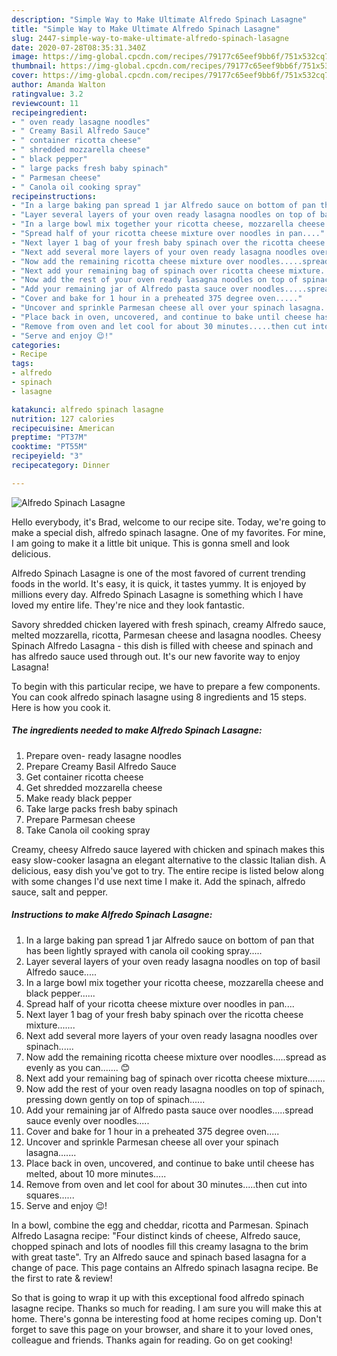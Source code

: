 ```yaml
---
description: "Simple Way to Make Ultimate Alfredo Spinach Lasagne"
title: "Simple Way to Make Ultimate Alfredo Spinach Lasagne"
slug: 2447-simple-way-to-make-ultimate-alfredo-spinach-lasagne
date: 2020-07-28T08:35:31.340Z
image: https://img-global.cpcdn.com/recipes/79177c65eef9bb6f/751x532cq70/alfredo-spinach-lasagne-recipe-main-photo.jpg
thumbnail: https://img-global.cpcdn.com/recipes/79177c65eef9bb6f/751x532cq70/alfredo-spinach-lasagne-recipe-main-photo.jpg
cover: https://img-global.cpcdn.com/recipes/79177c65eef9bb6f/751x532cq70/alfredo-spinach-lasagne-recipe-main-photo.jpg
author: Amanda Walton
ratingvalue: 3.2
reviewcount: 11
recipeingredient:
- " oven ready lasagne noodles"
- " Creamy Basil Alfredo Sauce"
- " container ricotta cheese"
- " shredded mozzarella cheese"
- " black pepper"
- " large packs fresh baby spinach"
- " Parmesan cheese"
- " Canola oil cooking spray"
recipeinstructions:
- "In a large baking pan spread 1 jar Alfredo sauce on bottom of pan that has been lightly sprayed with canola oil cooking spray....."
- "Layer several layers of your oven ready lasagna noodles on top of basil Alfredo sauce....."
- "In a large bowl mix together your ricotta cheese, mozzarella cheese and black pepper......"
- "Spread half of your ricotta cheese mixture over noodles in pan...."
- "Next layer 1 bag of your fresh baby spinach over the ricotta cheese mixture......."
- "Next add several more layers of your oven ready lasagna noodles over spinach......"
- "Now add the remaining ricotta cheese mixture over noodles.....spread as evenly as you can....... 😊"
- "Next add your remaining bag of spinach over ricotta cheese mixture......."
- "Now add the rest of your oven ready lasagna noodles on top of spinach, pressing down gently on top of spinach......"
- "Add your remaining jar of Alfredo pasta sauce over noodles.....spread sauce evenly over noodles....."
- "Cover and bake for 1 hour in a preheated 375 degree oven....."
- "Uncover and sprinkle Parmesan cheese all over your spinach lasagna......."
- "Place back in oven, uncovered, and continue to bake until cheese has melted, about 10 more minutes....."
- "Remove from oven and let cool for about 30 minutes.....then cut into squares......"
- "Serve and enjoy 😉!"
categories:
- Recipe
tags:
- alfredo
- spinach
- lasagne

katakunci: alfredo spinach lasagne 
nutrition: 127 calories
recipecuisine: American
preptime: "PT37M"
cooktime: "PT55M"
recipeyield: "3"
recipecategory: Dinner

---
```



![Alfredo Spinach Lasagne](https://img-global.cpcdn.com/recipes/79177c65eef9bb6f/751x532cq70/alfredo-spinach-lasagne-recipe-main-photo.jpg)

Hello everybody, it's Brad, welcome to our recipe site. Today, we're going to make a special dish, alfredo spinach lasagne. One of my favorites. For mine, I am going to make it a little bit unique. This is gonna smell and look delicious.

Alfredo Spinach Lasagne is one of the most favored of current trending foods in the world. It's easy, it is quick, it tastes yummy. It is enjoyed by millions every day. Alfredo Spinach Lasagne is something which I have loved my entire life. They're nice and they look fantastic.

Savory shredded chicken layered with fresh spinach, creamy Alfredo sauce, melted mozzarella, ricotta, Parmesan cheese and lasagna noodles. Cheesy Spinach Alfredo Lasagna - this dish is filled with cheese and spinach and has alfredo sauce used through out. It&#39;s our new favorite way to enjoy Lasagna!


To begin with this particular recipe, we have to prepare a few components. You can cook alfredo spinach lasagne using 8 ingredients and 15 steps. Here is how you cook it.

<!--inarticleads1-->

##### The ingredients needed to make Alfredo Spinach Lasagne:

1. Prepare  oven- ready lasagne noodles
1. Prepare  Creamy Basil Alfredo Sauce
1. Get  container ricotta cheese
1. Get  shredded mozzarella cheese
1. Make ready  black pepper
1. Take  large packs fresh baby spinach
1. Prepare  Parmesan cheese
1. Take  Canola oil cooking spray


Creamy, cheesy Alfredo sauce layered with chicken and spinach makes this easy slow-cooker lasagna an elegant alternative to the classic Italian dish. A delicious, easy dish you&#39;ve got to try. The entire recipe is listed below along with some changes I&#39;d use next time I make it. Add the spinach, alfredo sauce, salt and pepper. 

<!--inarticleads2-->

##### Instructions to make Alfredo Spinach Lasagne:

1. In a large baking pan spread 1 jar Alfredo sauce on bottom of pan that has been lightly sprayed with canola oil cooking spray.....
1. Layer several layers of your oven ready lasagna noodles on top of basil Alfredo sauce.....
1. In a large bowl mix together your ricotta cheese, mozzarella cheese and black pepper......
1. Spread half of your ricotta cheese mixture over noodles in pan....
1. Next layer 1 bag of your fresh baby spinach over the ricotta cheese mixture.......
1. Next add several more layers of your oven ready lasagna noodles over spinach......
1. Now add the remaining ricotta cheese mixture over noodles.....spread as evenly as you can....... 😊
1. Next add your remaining bag of spinach over ricotta cheese mixture.......
1. Now add the rest of your oven ready lasagna noodles on top of spinach, pressing down gently on top of spinach......
1. Add your remaining jar of Alfredo pasta sauce over noodles.....spread sauce evenly over noodles.....
1. Cover and bake for 1 hour in a preheated 375 degree oven.....
1. Uncover and sprinkle Parmesan cheese all over your spinach lasagna.......
1. Place back in oven, uncovered, and continue to bake until cheese has melted, about 10 more minutes.....
1. Remove from oven and let cool for about 30 minutes.....then cut into squares......
1. Serve and enjoy 😉!


In a bowl, combine the egg and cheddar, ricotta and Parmesan. Spinach Alfredo Lasagna recipe: &#34;Four distinct kinds of cheese, Alfredo sauce, chopped spinach and lots of noodles fill this creamy lasagna to the brim with great taste&#34;. Try an Alfredo sauce and spinach based lasagna for a change of pace. This page contains an Alfredo spinach lasagna recipe. Be the first to rate &amp; review! 

So that is going to wrap it up with this exceptional food alfredo spinach lasagne recipe. Thanks so much for reading. I am sure you will make this at home. There's gonna be interesting food at home recipes coming up. Don't forget to save this page on your browser, and share it to your loved ones, colleague and friends. Thanks again for reading. Go on get cooking!
